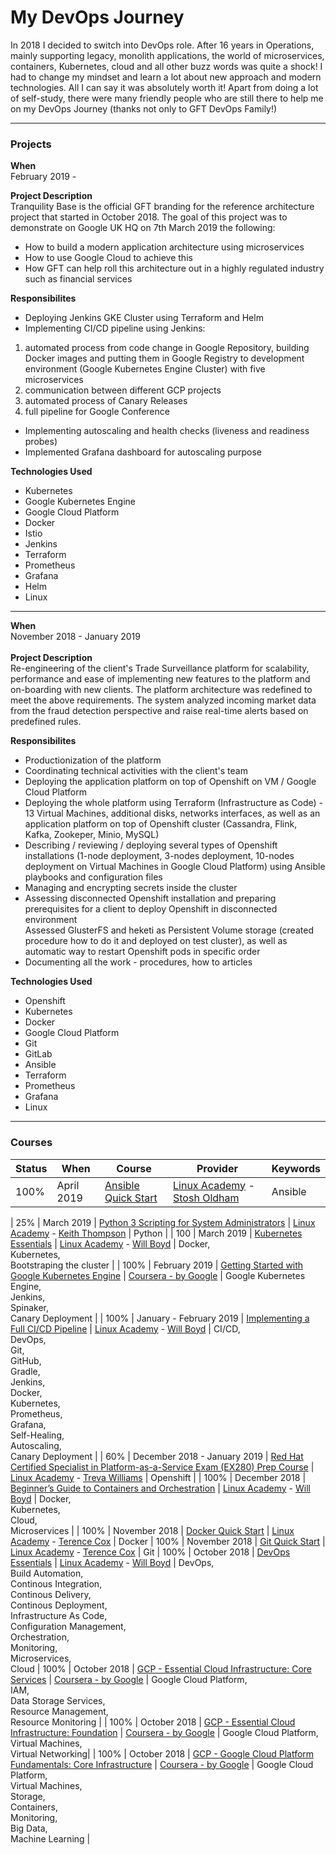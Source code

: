 # My DevOps Journey

In 2018 I decided to switch into DevOps role. After 16 years in Operations, mainly supporting legacy, monolith applications, the world of microservices, containers, Kubernetes, cloud and all other buzz words was quite a shock! I had to change my mindset and learn a lot about new approach and modern technologies. All I can say it was absolutely worth it! Apart from doing a lot of self-study, there were many friendly people who are still there to help me on my DevOps Journey (thanks not only to GFT DevOps Family!) 

---
### Projects
**When**  
February 2019 - 

**Project Description**  
Tranquility Base is the official GFT branding for the reference architecture project that started in October 2018.
The goal of this project was to demonstrate on Google UK HQ on 7th March 2019 the following:
- How to build a modern application architecture using microservices
- How to use Google Cloud to achieve this
- How GFT can help roll this architecture out in a highly regulated industry such as financial services

**Responsibilites**
- Deploying Jenkins GKE Cluster using Terraform and Helm
- Implementing CI/CD pipeline using Jenkins:
1) automated process from code change in Google Repository, building Docker images and putting them in Google Registry to development environment (Google Kubernetes Engine Cluster) with five microservices
2) communication between different GCP projects
3) automated process of Canary Releases
4) full pipeline for Google Conference
- Implementing autoscaling and health checks (liveness and readiness probes)
- Implemented Grafana dashboard for autoscaling purpose

**Technologies Used**
- Kubernetes
- Google Kubernetes Engine
- Google Cloud Platform
- Docker
- Istio
- Jenkins
- Terraform
- Prometheus
- Grafana
- Helm
- Linux
---
**When**  
November 2018 - January 2019
<br><br>**Project Description**  
Re-engineering of the client's Trade Surveillance platform for scalability, performance and ease of implementing new features to the platform and on-boarding with new clients. The platform architecture was redefined to meet the above requirements. The system analyzed incoming market data from the fraud detection perspective and raise real-time alerts based on predefined rules.

**Responsibilites**
* Productionization of the platform
* Coordinating technical activities with the client's team
* Deploying the application platform on top of Openshift on VM / Google Cloud Platform
* Deploying the whole platform using Terraform (Infrastructure as Code) - 13 Virtual Machines, additional disks, networks interfaces, as well as an application platform on top of Openshift cluster (Cassandra, Flink, Kafka, Zookeper, Minio, MySQL)
* Describing / reviewing / deploying several types of Openshift installations (1-node deployment, 3-nodes deployment, 10-nodes deployment on Virtual Machines in Google Cloud Platform) using Ansible playbooks and configuration files
* Managing and encrypting secrets inside the cluster
* Assessing disconnected Openshift installation and preparing prerequisites for a client to deploy Openshift in disconnected environment<br>Assessed GlusterFS and heketi as Persistent Volume storage (created procedure how to do it and deployed on test cluster), as well as automatic way to restart Openshift pods in specific order
* Documenting all the work - procedures, how to articles

**Technologies Used**
* Openshift
* Kubernetes
* Docker
* Google Cloud Platform
* Git
* GitLab
* Ansible
* Terraform
* Prometheus
* Grafana
* Linux
---

### Courses

| Status   | When     | Course        | Provider      | Keywords           |     
| -------- | -------- | ------------- | ------------- | ------------------ |
|    100%           | April 2019  | [Ansible Quick Start](https://linuxacademy.com/cp/modules/view/id/288) | [Linux Academy](https://linuxacademy.com/) - [Stosh Oldham](https://www.linkedin.com/in/stosh-c-oldham) | Ansible |

|    25%           | March 2019  | [Python 3 Scripting for System Administrators](https://linuxacademy.com/cp/modules/view/id/168) | [Linux Academy](https://linuxacademy.com/) - [Keith Thompson](https://linuxacademy.com/blog/linux-academy/employee-spotlight-keith-thompson-devops-training-architect/) | Python |
|    100           | March 2019  | [Kubernetes Essentials](https://linuxacademy.com/cp/modules/view/id/281) | [Linux Academy](https://linuxacademy.com/) - [Will Boyd](https://linuxacademy.com/blog/linuxacademy-com/behind-the-scenes/employee-spotlight-will-boyd-devops-training-architect/) | Docker,<br>Kubernetes,<br>Bootstraping the cluster  |
|    100%           | February 2019  | [Getting Started with Google Kubernetes Engine](https://www.coursera.org/learn/google-kubernetes-engine/home/welcome) | [Coursera - by Google](https://www.coursera.org/learn/google-kubernetes-engine/home/welcome) | Google Kubernetes Engine,<br>Jenkins,<br>Spinaker,<br>Canary Deployment |
|    100%           | January - February 2019  | [Implementing a Full CI/CD Pipeline](https://linuxacademy.com/devops/training/course/name/implementing-a-full-ci-cd-pipeline) | [Linux Academy](https://linuxacademy.com/) - [Will Boyd](https://linuxacademy.com/blog/linuxacademy-com/behind-the-scenes/employee-spotlight-will-boyd-devops-training-architect/) | CI/CD,<br>DevOps,<br>Git,<br>GitHub,<br>Gradle,<br>Jenkins,<br>Docker,<br>Kubernetes,<br>Prometheus,<br>Grafana,<br>Self-Healing,<br>Autoscaling,<br>Canary Deployment |
|    60%           | December 2018 - January 2019  | [Red Hat Certified Specialist in Platform-as-a-Service Exam (EX280) Prep Course](https://linuxacademy.com/cp/modules/view/id/149) | [Linux Academy](https://linuxacademy.com/) - [Treva Williams](https://www.openstack.org/community/speakers/profile/12618/treva-williams) | Openshift |
|     100%          | December 2018 | [Beginner’s Guide to Containers and Orchestration](https://linuxacademy.com/containers/training/course/name/beginners-guide-to-containers-and-orchestration) | [Linux Academy](https://linuxacademy.com/) - [Will Boyd](https://linuxacademy.com/blog/linuxacademy-com/behind-the-scenes/employee-spotlight-will-boyd-devops-training-architect/) | Docker,<br>Kubernetes,<br>Cloud,<br>Microservices |
|       100%        | November 2018 | [Docker Quick Start](https://linuxacademy.com/devops/training/course/name/docker-quick-start) | [Linux Academy](https://linuxacademy.com/) - [Terence Cox](https://linuxacademy.com/blog/linuxacademy-com/employee-spotlight-terry-cox/) | Docker
|       100%        | November 2018 | [Git Quick Start](https://linuxacademy.com/linux/training/course/name/git-quick-start) | [Linux Academy](https://linuxacademy.com/) - [Terence Cox](https://linuxacademy.com/blog/linuxacademy-com/employee-spotlight-terry-cox/) | Git
|       100%        | October 2018  | [DevOps Essentials](https://linuxacademy.com/devops/training/course/name/devops-essentials-2018) | [Linux Academy](https://linuxacademy.com/) - [Will Boyd](https://linuxacademy.com/blog/linuxacademy-com/behind-the-scenes/employee-spotlight-will-boyd-devops-training-architect/) | DevOps,<br>Build Automation,<br>Continous Integration,<br>Continous Delivery,<br>Continous Deployment,<br>Infrastructure As Code,<br>Configuration Management,<br>Orchestration,<br>Monitoring,<br>Microservices,<br>Cloud
|       100%        | October 2018  | [GCP - Essential Cloud Infrastructure: Core Services](https://www.coursera.org/learn/gcp-infrastructure-core-services) | [Coursera - by Google](https://www.coursera.org/programs/gcp-courses-gtm-sep18-u0w20) | Google Cloud Platform,<br>IAM,<br>Data Storage Services,<br>Resource Management,<br>Resource Monitoring |
|      100%         | October 2018  | [GCP - Essential Cloud Infrastructure: Foundation](https://www.coursera.org/learn/gcp-infrastructure-foundation)       | [Coursera - by Google](https://www.coursera.org/programs/gcp-courses-gtm-sep18-u0w20) | Google Cloud Platform,<br>Virtual Machines,<br>Virtual Networking|
|       100%        | October 2018  | [GCP - Google Cloud Platform Fundamentals: Core Infrastructure](https://www.coursera.org/learn/gcp-fundamentals)       | [Coursera - by Google](https://www.coursera.org/programs/gcp-courses-gtm-sep18-u0w20) | Google Cloud Platform,<br>Virtual Machines,<br>Storage,<br>Containers,<br>Monitoring,<br>Big Data,<br>Machine Learning |
